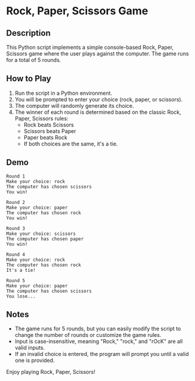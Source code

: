 # Rock, Paper, Scissors Game

## Description
This Python script implements a simple console-based Rock, Paper, Scissors game where the user plays against the computer. The game runs for a total of 5 rounds.

## How to Play
1. Run the script in a Python environment.
2. You will be prompted to enter your choice (rock, paper, or scissors).
3. The computer will randomly generate its choice.
4. The winner of each round is determined based on the classic Rock, Paper, Scissors rules:
   - Rock beats Scissors
   - Scissors beats Paper
   - Paper beats Rock
   - If both choices are the same, it's a tie.

## Demo
```
Round 1
Make your choice: rock
The computer has chosen scissors
You win!

Round 2
Make your choice: paper
The computer has chosen rock
You win!

Round 3
Make your choice: scissors
The computer has chosen paper
You win!

Round 4
Make your choice: rock
The computer has chosen rock
It's a tie!

Round 5
Make your choice: paper
The computer has chosen scissors
You lose...
```

## Notes
- The game runs for 5 rounds, but you can easily modify the script to change the number of rounds or customize the game rules.
- Input is case-insensitive, meaning "Rock," "rock," and "rOcK" are all valid inputs.
- If an invalid choice is entered, the program will prompt you until a valid one is provided.

Enjoy playing Rock, Paper, Scissors!
